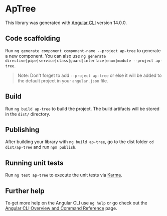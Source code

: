# ApTree

This library was generated with [Angular CLI](https://github.com/angular/angular-cli) version 14.0.0.

## Code scaffolding

Run `ng generate component component-name --project ap-tree` to generate a new component. You can also use `ng generate directive|pipe|service|class|guard|interface|enum|module --project ap-tree`.
> Note: Don't forget to add `--project ap-tree` or else it will be added to the default project in your `angular.json` file. 

## Build

Run `ng build ap-tree` to build the project. The build artifacts will be stored in the `dist/` directory.

## Publishing

After building your library with `ng build ap-tree`, go to the dist folder `cd dist/ap-tree` and run `npm publish`.

## Running unit tests

Run `ng test ap-tree` to execute the unit tests via [Karma](https://karma-runner.github.io).

## Further help

To get more help on the Angular CLI use `ng help` or go check out the [Angular CLI Overview and Command Reference](https://angular.io/cli) page.
